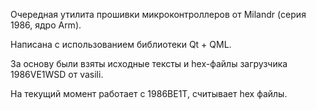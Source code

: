 Очередная утилита прошивки микроконтроллеров от Milandr (серия 1986, ядро Arm).

Написана с использованием библиотеки Qt + QML.

За основу были взяты исходные тексты и hex-файлы загрузчика 1986VE1WSD от vasili.

На текущий момент работает с 1986ВЕ1Т, считывает hex файлы.
